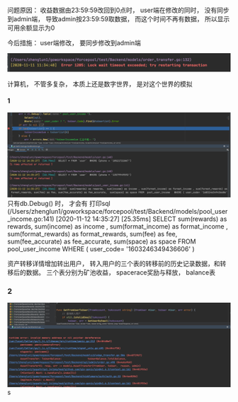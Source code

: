 # 

问题原因：
收益数据由23:59:59改回到0点时， user端在修改的同时， 没有同步到admin端， 导致admin按23:59:59取数据， 而这个时间不再有数据， 所以显示可用余额显示为0 

今后措施： 
user端修改， 要同步修改到admin端


![-w1111](media/16050657572547.jpg)


计算机， 不管多复杂， 本质上还是数字世界， 是对这个世界的模拟

#### 1
![-w1713](media/16051629782636.jpg)
只有db.Debug() 时， 才会有 打印sql
(/Users/zhenglun1/goworkspace/forcepool/test/Backend/models/pool_user_income.go:141) 
[2020-11-12 14:35:27]  [25.35ms]  SELECT  sum(rewards) as rewards,  sum(income) as income , sum(format_income) as format_income , sum(format_rewards) as format_rewards, sum(fee) as fee, sum(fee_accurate) as fee_accurate,  sum(space) as space FROM  pool_user_income   WHERE ( user_code= '1603246349436606' )  

资产转移详情增加转出用户， 转入用户的三个表的转移前的历史记录数据，和转移后的数据。 三个表分别为矿池收益， spacerace奖励与释放， balance表


### 2
![-w1713](media/16051659958151.jpg)
s